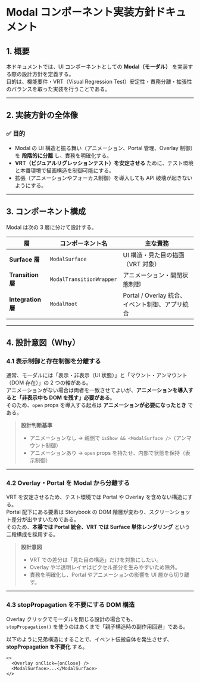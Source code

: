 # Modal コンポーネント実装方針ドキュメント

## 1. 概要

本ドキュメントでは、UI コンポーネントとしての **Modal（モーダル）** を実装する際の設計方針を定義する。  
目的は、機能要件・VRT（Visual Regression Test）安定性・責務分離・拡張性のバランスを取った実装を行うことである。

---

## 2. 実装方針の全体像

### ✅ 目的
- Modal の UI 構造と振る舞い（アニメーション、Portal 管理、Overlay 制御）を **段階的に分離** し、責務を明確化する。
- **VRT（ビジュアルリグレッションテスト）を安定させる** ために、テスト環境と本番環境で描画構造を制御可能にする。
- 拡張（アニメーションやフォーカス制御）を導入しても API 破壊が起きないようにする。

---

## 3. コンポーネント構成

Modal は次の 3 層に分けて設計する。

| 層 | コンポーネント名 | 主な責務 |
|----|------------------|-----------|
| **Surface 層** | `ModalSurface` | UI 構造・見た目の描画（VRT 対象） |
| **Transition 層** | `ModalTransitionWrapper` | アニメーション・開閉状態制御 |
| **Integration 層** | `ModalRoot` | Portal / Overlay 統合、イベント制御、アプリ統合 |

---

## 4. 設計意図（Why）

### 4.1 表示制御と存在制御を分離する
通常、モーダルには「表示・非表示（UI 状態）」と「マウント・アンマウント（DOM 存在）」の 2 つの軸がある。  
アニメーションがない場合は両者を一致させてよいが、**アニメーションを導入すると「非表示中も DOM を残す」必要がある**。  
そのため、`open` props を導入する起点は **アニメーションが必要になったとき** である。

> **設計判断基準**  
> - アニメーションなし → 親側で `isShow && <ModalSurface />`（アンマウント制御）  
> - アニメーションあり → `open` props を持たせ、内部で状態を保持（表示制御）

---

### 4.2 Overlay・Portal を Modal から分離する
VRT を安定させるため、テスト環境では Portal や Overlay を含めない構造にする。  
Portal 配下にある要素は Storybook の DOM 階層が変わり、スクリーンショット差分が出やすいためである。  
そのため、**本番では Portal 統合、VRT では Surface 単体レンダリング** という二段構成を採用する。

> **設計意図**  
> - VRT での差分は「見た目の構造」だけを対象にしたい。  
> - Overlay や半透明レイヤはピクセル差分を生みやすいため除外。  
> - 責務を明確化し、Portal やアニメーションの影響を UI 層から切り離す。

---

### 4.3 stopPropagation を不要にする DOM 構造
Overlay クリックでモーダルを閉じる設計の場合でも、  
`stopPropagation()` を使うのはあくまで「親子構造時の副作用回避」である。  

以下のように兄弟構造にすることで、イベント伝搬自体を発生させず、**stopPropagation を不要化** する。

```tsx
<>
  <Overlay onClick={onClose} />
  <ModalSurface>...</ModalSurface>
</>
